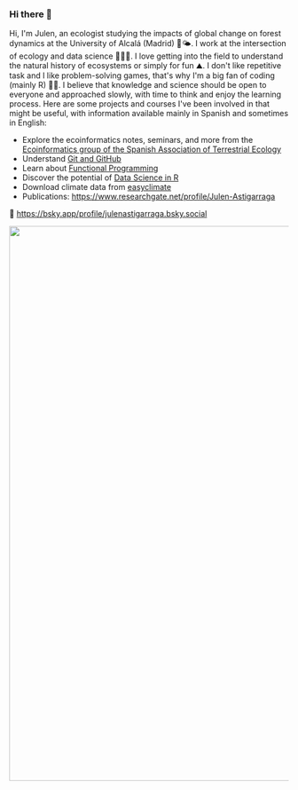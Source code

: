 ### Hi there 👋

Hi, I'm Julen, an ecologist studying the impacts of global change on forest dynamics at the University of Alcalá (Madrid) 🌳🌤️. 
I work at the intersection of ecology and data science 🌳👨‍💻. I love getting into the field to understand the natural history of ecosystems or simply for fun ⛰️. I don't like repetitive task and I like problem-solving games, that's why I'm a big fan of coding (mainly R) 👨‍💻.
I believe that knowledge and science should be open to everyone and approached slowly, with time to think and enjoy the learning process. Here are some projects and courses I've been involved in that might be useful, with information available mainly in Spanish and sometimes in English:
- Explore the ecoinformatics notes, seminars, and more from the [Ecoinformatics group of the Spanish Association of Terrestrial Ecology](https://ecoinfaeet.github.io/website/index.html)
- Understand [Git and GitHub](https://github.com/Julenasti/intro_git-github)
- Learn about [Functional Programming](https://github.com/Julenasti/intro_prog_fun)
- Discover the potential of [Data Science in R](https://github.com/DatSciR/ciencia_datos)
- Download climate data from [easyclimate](https://github.com/VeruGHub/easyclimate)
- Publications: https://www.researchgate.net/profile/Julen-Astigarraga

🦋 https://bsky.app/profile/julenastigarraga.bsky.social

<img src="https://github.com/Julenasti/Julenasti/assets/36412735/e90131de-a130-4790-aab6-de0a45f6e6a0" width="1000">

<!--
**Julenasti/Julenasti** is a ✨ _special_ ✨ repository because its `README.md` (this file) appears on your GitHub profile.

Here are some ideas to get you started:

- 🔭 I’m currently working on ...
- 🌱 I’m currently learning ...
- 👯 I’m looking to collaborate on ...
- 🤔 I’m looking for help with ...
- 💬 Ask me about ...
- 📫 How to reach me: ...
- 😄 Pronouns: ...
- ⚡ Fun fact: ...
-->

